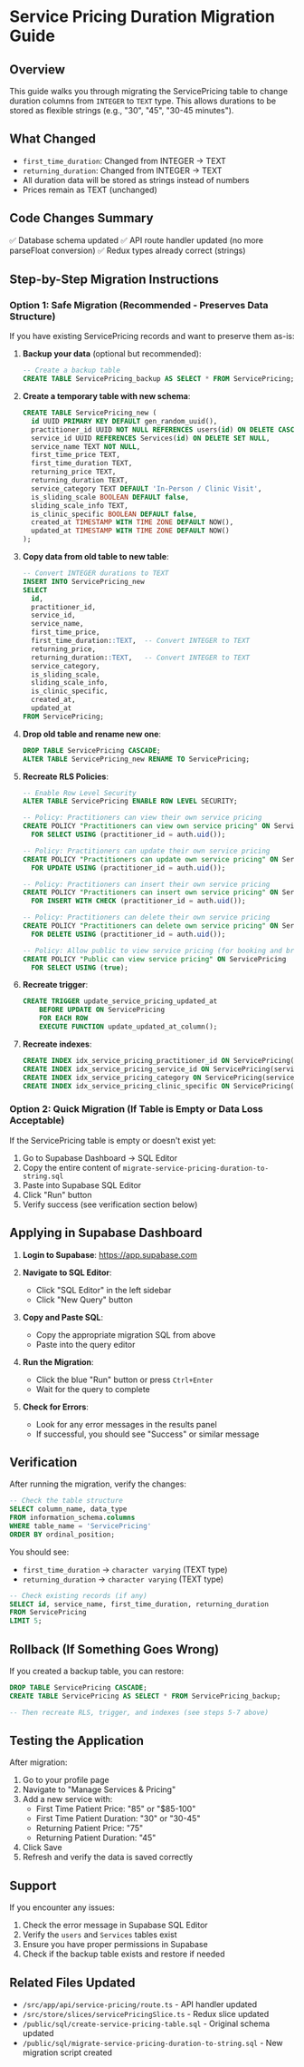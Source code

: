 # Service Pricing Duration Migration Guide

## Overview
This guide walks you through migrating the ServicePricing table to change duration columns from `INTEGER` to `TEXT` type. This allows durations to be stored as flexible strings (e.g., "30", "45", "30-45 minutes").

## What Changed
- `first_time_duration`: Changed from INTEGER → TEXT
- `returning_duration`: Changed from INTEGER → TEXT
- All duration data will be stored as strings instead of numbers
- Prices remain as TEXT (unchanged)

## Code Changes Summary
✅ Database schema updated
✅ API route handler updated (no more parseFloat conversion)
✅ Redux types already correct (strings)

## Step-by-Step Migration Instructions

### Option 1: Safe Migration (Recommended - Preserves Data Structure)

If you have existing ServicePricing records and want to preserve them as-is:

1. **Backup your data** (optional but recommended):
   ```sql
   -- Create a backup table
   CREATE TABLE ServicePricing_backup AS SELECT * FROM ServicePricing;
   ```

2. **Create a temporary table with new schema**:
   ```sql
   CREATE TABLE ServicePricing_new (
     id UUID PRIMARY KEY DEFAULT gen_random_uuid(),
     practitioner_id UUID NOT NULL REFERENCES users(id) ON DELETE CASCADE,
     service_id UUID REFERENCES Services(id) ON DELETE SET NULL,
     service_name TEXT NOT NULL,
     first_time_price TEXT,
     first_time_duration TEXT,
     returning_price TEXT,
     returning_duration TEXT,
     service_category TEXT DEFAULT 'In-Person / Clinic Visit',
     is_sliding_scale BOOLEAN DEFAULT false,
     sliding_scale_info TEXT,
     is_clinic_specific BOOLEAN DEFAULT false,
     created_at TIMESTAMP WITH TIME ZONE DEFAULT NOW(),
     updated_at TIMESTAMP WITH TIME ZONE DEFAULT NOW()
   );
   ```

3. **Copy data from old table to new table**:
   ```sql
   -- Convert INTEGER durations to TEXT
   INSERT INTO ServicePricing_new
   SELECT
     id,
     practitioner_id,
     service_id,
     service_name,
     first_time_price,
     first_time_duration::TEXT,  -- Convert INTEGER to TEXT
     returning_price,
     returning_duration::TEXT,   -- Convert INTEGER to TEXT
     service_category,
     is_sliding_scale,
     sliding_scale_info,
     is_clinic_specific,
     created_at,
     updated_at
   FROM ServicePricing;
   ```

4. **Drop old table and rename new one**:
   ```sql
   DROP TABLE ServicePricing CASCADE;
   ALTER TABLE ServicePricing_new RENAME TO ServicePricing;
   ```

5. **Recreate RLS Policies**:
   ```sql
   -- Enable Row Level Security
   ALTER TABLE ServicePricing ENABLE ROW LEVEL SECURITY;

   -- Policy: Practitioners can view their own service pricing
   CREATE POLICY "Practitioners can view own service pricing" ON ServicePricing
     FOR SELECT USING (practitioner_id = auth.uid());

   -- Policy: Practitioners can update their own service pricing
   CREATE POLICY "Practitioners can update own service pricing" ON ServicePricing
     FOR UPDATE USING (practitioner_id = auth.uid());

   -- Policy: Practitioners can insert their own service pricing
   CREATE POLICY "Practitioners can insert own service pricing" ON ServicePricing
     FOR INSERT WITH CHECK (practitioner_id = auth.uid());

   -- Policy: Practitioners can delete their own service pricing
   CREATE POLICY "Practitioners can delete own service pricing" ON ServicePricing
     FOR DELETE USING (practitioner_id = auth.uid());

   -- Policy: Allow public to view service pricing (for booking and browsing)
   CREATE POLICY "Public can view service pricing" ON ServicePricing
     FOR SELECT USING (true);
   ```

6. **Recreate trigger**:
   ```sql
   CREATE TRIGGER update_service_pricing_updated_at
       BEFORE UPDATE ON ServicePricing
       FOR EACH ROW
       EXECUTE FUNCTION update_updated_at_column();
   ```

7. **Recreate indexes**:
   ```sql
   CREATE INDEX idx_service_pricing_practitioner_id ON ServicePricing(practitioner_id);
   CREATE INDEX idx_service_pricing_service_id ON ServicePricing(service_id);
   CREATE INDEX idx_service_pricing_category ON ServicePricing(service_category);
   CREATE INDEX idx_service_pricing_clinic_specific ON ServicePricing(practitioner_id, is_clinic_specific);
   ```

### Option 2: Quick Migration (If Table is Empty or Data Loss Acceptable)

If the ServicePricing table is empty or doesn't exist yet:

1. Go to Supabase Dashboard → SQL Editor
2. Copy the entire content of `migrate-service-pricing-duration-to-string.sql`
3. Paste into Supabase SQL Editor
4. Click "Run" button
5. Verify success (see verification section below)

## Applying in Supabase Dashboard

1. **Login to Supabase**: https://app.supabase.com

2. **Navigate to SQL Editor**:
   - Click "SQL Editor" in the left sidebar
   - Click "New Query" button

3. **Copy and Paste SQL**:
   - Copy the appropriate migration SQL from above
   - Paste into the query editor

4. **Run the Migration**:
   - Click the blue "Run" button or press `Ctrl+Enter`
   - Wait for the query to complete

5. **Check for Errors**:
   - Look for any error messages in the results panel
   - If successful, you should see "Success" or similar message

## Verification

After running the migration, verify the changes:

```sql
-- Check the table structure
SELECT column_name, data_type
FROM information_schema.columns
WHERE table_name = 'ServicePricing'
ORDER BY ordinal_position;
```

You should see:
- `first_time_duration` → `character varying` (TEXT type)
- `returning_duration` → `character varying` (TEXT type)

```sql
-- Check existing records (if any)
SELECT id, service_name, first_time_duration, returning_duration
FROM ServicePricing
LIMIT 5;
```

## Rollback (If Something Goes Wrong)

If you created a backup table, you can restore:

```sql
DROP TABLE ServicePricing CASCADE;
CREATE TABLE ServicePricing AS SELECT * FROM ServicePricing_backup;

-- Then recreate RLS, trigger, and indexes (see steps 5-7 above)
```

## Testing the Application

After migration:

1. Go to your profile page
2. Navigate to "Manage Services & Pricing"
3. Add a new service with:
   - First Time Patient Price: "85" or "$85-100"
   - First Time Patient Duration: "30" or "30-45"
   - Returning Patient Price: "75"
   - Returning Patient Duration: "45"
4. Click Save
5. Refresh and verify the data is saved correctly

## Support

If you encounter any issues:
1. Check the error message in Supabase SQL Editor
2. Verify the `users` and `Services` tables exist
3. Ensure you have proper permissions in Supabase
4. Check if the backup table exists and restore if needed

## Related Files Updated

- `/src/app/api/service-pricing/route.ts` - API handler updated
- `/src/store/slices/servicePricingSlice.ts` - Redux slice updated
- `/public/sql/create-service-pricing-table.sql` - Original schema updated
- `/public/sql/migrate-service-pricing-duration-to-string.sql` - New migration script created

